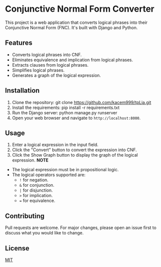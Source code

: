 # Conjunctive Normal Form Converter

This project is a web application that converts logical phrases into their Conjunctive Normal Form (FNC). It's built with Django and Python.

## Features

- Converts logical phrases into CNF.
- Eliminates equivalence and implication from logical phrases.
- Extracts clauses from logical phrases.
- Simplifies logical phrases.
- Generates a graph of the logical expression.

## Installation

1. Clone the repository: git clone https://github.com/kacem999/tpLia.git
2. Install the requirements: pip install -r requirements.txt
3. Run the Django server: python manage.py runserver
4. Open your web browser and navigate to `http://localhost:8000`.

## Usage

1. Enter a logical expression in the input field.
2. Click the "Convert" button to convert the expression into CNF.
3. Click the Show Graph button to display the graph of the logical expression.
******NOTE******
- The logical expression must be in propositional logic.
- The logical operators supported are: 
    - `!` for negation.
    - `&` for conjunction.
    - `|` for disjunction.
    - `>` for implication.
    - `=` for equivalence.

## Contributing

Pull requests are welcome. For major changes, please open an issue first to discuss what you would like to change.

## License

[MIT](https://choosealicense.com/licenses/mit/)